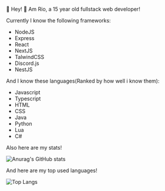 👋 Hey!
📜 Am Rio, a 15 year old fullstack web developer!

Currently I know the following frameworks:
- NodeJS
- Express
- React
- NextJS
- TalwindCSS
- Discord.js
- NestJS

And I know these languages(Ranked by how well i know them):
- Javascript
- Typescript
- HTML
- CSS
- Java
- Python
- Lua
- C#

Also here are my stats!

![Anurag's GitHub stats](https://github-readme-stats.vercel.app/api?username=RioTheDev)

And here are my top used languages!

![Top Langs](https://github-readme-stats.vercel.app/api/top-langs/?username=RioTheDev)
